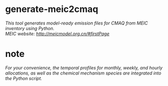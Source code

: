 # generate-meic2cmaq
*This tool generates model-ready emission files for CMAQ from MEIC inventory using Python.  
MEIC website: http://meicmodel.org.cn/#firstPage*

# note
*For your convenience, the temporal profiles for monthly, weekly, and hourly allocations, as well as the chemical mechanism species are integrated into the Python script.*
